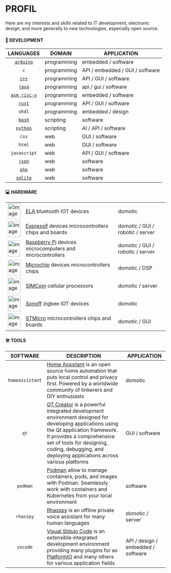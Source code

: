 # PROFIL

Here are my interests and skills related to IT development, electronic design, and more generally to new technologies, especially open source.

#### 📱 DEVELOPMENT

|LANGUAGES|DOMAIN|APPLICATION|
|:-------:|------|-----------|
|[`arduino`](https://docs.arduino.cc/language-reference/)|programming|embedded / software|
|`c`|programming|API / embedded / GUI / software|
|[`c++`](https://isocpp.org/)|programming|API / GUI / software|
|[`java`](https://www.java.com/fr/)|programming|api / gui / software|
|[`asm risc-v`](https://asm-docs.microagi.org/risc-v/riscv-asm.html)|programming|embedded / software|
|[`rust`](https://www.rust-lang.org/fr)|programming|API / GUI / software|
|`vhdl`|programming|embedded / design|
|[`bash`](https://www.gnu.org/software/bash/manual/bash.html)|scripting|software|
|[`python`](https://www.python.org/)|scripting|AI / API / software|
|`css`|web|GUI / software|
|`html`|web|GUI / software|
|`javascript`|web|API / GUI / software|
|[`json`](https://www.json.org/json-fr.html)|web|software|
|[`php`](https://www.php.net/)|web|software|
|[`sqlite`](https://sqlite.org/)|web|software|

#### 💻 HARDWARE

<table>
  <tr>
    <td><img width="40" height="50" alt="image" src="https://github.com/user-attachments/assets/4de12e16-3535-4ccb-a299-eb8f1fd2bab9"/></td>
    <td><a href="https://elainnovation.com/beacon-bluetooth/">ELA</a> bluetooth IOT devices</td>
    <td>domotic</td>
  </tr>
  <tr>
    <td><img width="40" height="50" alt="image" src="https://github.com/user-attachments/assets/fed37d12-9bee-4942-8ef8-ea5bdd25d3c8"/></td>
    <td><a href="https://www.espressif.com/">Espressif</a> devices microcontrollers chips and boards</td>
    <td>domotic / GUI / robotic / server</td>
  </tr>
  <tr>
    <td><img width="38" height="50" alt="image" src="https://github.com/user-attachments/assets/c1da4091-38d0-4947-82c5-1c5ad2d8f10e"/></td>
    <td><a href="https://www.raspberrypi.com/">Raspberry Pi</a> devices microcomputers and microcontrollers</td>
    <td>domotic / GUI / robotic / server</td>
  </tr>
  <tr>
    <td><img width="40" height="50" alt="image" src="https://github.com/user-attachments/assets/7520c9d2-4d19-454a-afaf-4638e85394bc"/></td>
    <td><a href="https://www.microchip.com/">Microchip</a> devices microcontrollers chips</td>
    <td>domotic / DSP</td>
  </tr>
  <tr>
    <td><img width="40" height="50" alt="image" src="https://github.com/user-attachments/assets/53d30172-c505-4106-b5d2-8b999d8edc07"/></td>
    <td><a href="https://www.simcom.com/">SIMCom</a> cellular processors</td>
    <td>domotic / server</td>
  </tr>
  <tr>
    <td><img width="40" height="50" alt="image" src="https://github.com/user-attachments/assets/b35a07af-0276-462f-adde-ac56aa10e0f0"/></td>
    <td><a href="https://sonoff.tech/fr-fr">Sonoff</a> zigbee IOT devices</td>
    <td>domotic</td>
  </tr>
  <tr>
    <td><img width="40" height="50" alt="image" src="https://github.com/user-attachments/assets/c5510aa4-d4dc-47b3-8f2d-d1853e6824cb"/></td>
    <td><a href="https://www.st.com/content/st_com/en.html">STMicro</a> microcontrollers chips and boards</td>
    <td>domotic / GUI</td>
  </tr>
</table>

#### 🛠️ TOOLS

|SOFTWARE|DESCRIPTION|APPLICATION|
|:------:|-----------|-----------|
|`homeassistant`|[Home Assistant](https://www.home-assistant.io/) is an open source home automation that puts local control and privacy first. Powered by a worldwide community of tinkerers and DIY enthusiasts|domotic|
|`qt`|[QT Creator](https://doc.qt.io/qtcreator/) is a powerful integrated development environment designed for developing applications using the Qt application framework. It provides a comprehensive set of tools for designing, coding, debugging, and deploying applications across various platforms|GUI / software|
|`podman`|[Podman](https://podman.io/) allow to manage containers, pods, and images with Podman. Seamlessly work with containers and Kubernetes from your local environment|software|
|`rhasspy`|[Rhasspy](https://github.com/rhasspy/rhasspy) is an offline private voice assistant for many human languages|domotic / server|
|`vscode`|[Visual Stduio Code](https://code.visualstudio.com/) is an extensible integrated development environment providing many plugins for as [PlatformIO](https://platformio.org/) and many others for various application fields|API / design / embedded / software|

